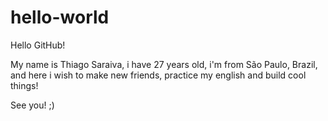 hello-world
===========

Hello GitHub!

My name is Thiago Saraiva, i have 27 years old, 
i'm from São Paulo, Brazil, and here i wish to make new friends, practice my 
english and build cool things!

See you! ;)
